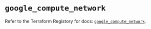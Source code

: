 # `google_compute_network`

Refer to the Terraform Registory for docs: [`google_compute_network`](https://registry.terraform.io/providers/hashicorp/google/5.21.0/docs/resources/compute_network).
